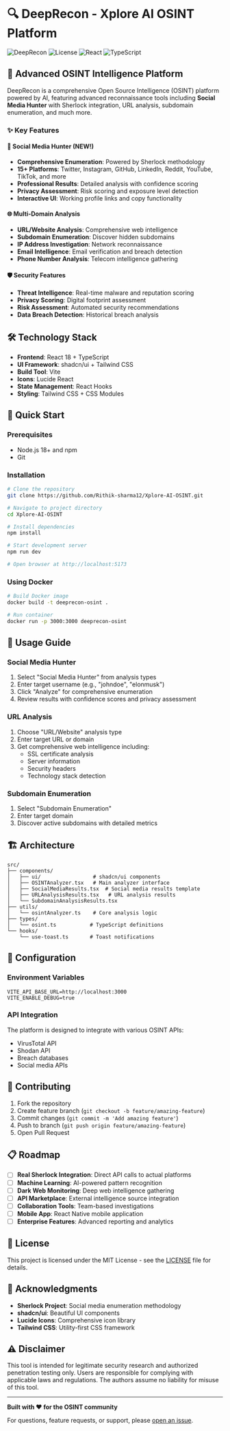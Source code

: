 # 🔍 DeepRecon - Xplore AI OSINT Platform

![DeepRecon](https://img.shields.io/badge/DeepRecon-OSINT%20Platform-blue?style=for-the-badge&logo=search)
![License](https://img.shields.io/badge/License-MIT-green?style=for-the-badge)
![React](https://img.shields.io/badge/React-18-blue?style=for-the-badge&logo=react)
![TypeScript](https://img.shields.io/badge/TypeScript-5-blue?style=for-the-badge&logo=typescript)

## 🚀 **Advanced OSINT Intelligence Platform**

DeepRecon is a comprehensive Open Source Intelligence (OSINT) platform powered by AI, featuring advanced reconnaissance tools including **Social Media Hunter** with Sherlock integration, URL analysis, subdomain enumeration, and much more.

### ✨ **Key Features**

#### 🎯 **Social Media Hunter (NEW!)**
- **Comprehensive Enumeration**: Powered by Sherlock methodology
- **15+ Platforms**: Twitter, Instagram, GitHub, LinkedIn, Reddit, YouTube, TikTok, and more
- **Professional Results**: Detailed analysis with confidence scoring
- **Privacy Assessment**: Risk scoring and exposure level detection
- **Interactive UI**: Working profile links and copy functionality

#### 🌐 **Multi-Domain Analysis**
- **URL/Website Analysis**: Comprehensive web intelligence
- **Subdomain Enumeration**: Discover hidden subdomains
- **IP Address Investigation**: Network reconnaissance
- **Email Intelligence**: Email verification and breach detection
- **Phone Number Analysis**: Telecom intelligence gathering

#### 🛡️ **Security Features**
- **Threat Intelligence**: Real-time malware and reputation scoring
- **Privacy Scoring**: Digital footprint assessment
- **Risk Assessment**: Automated security recommendations
- **Data Breach Detection**: Historical breach analysis

## 🛠️ **Technology Stack**

- **Frontend**: React 18 + TypeScript
- **UI Framework**: shadcn/ui + Tailwind CSS
- **Build Tool**: Vite
- **Icons**: Lucide React
- **State Management**: React Hooks
- **Styling**: Tailwind CSS + CSS Modules

## 🚀 **Quick Start**

### **Prerequisites**
- Node.js 18+ and npm
- Git

### **Installation**

```bash
# Clone the repository
git clone https://github.com/Rithik-sharma12/Xplore-AI-OSINT.git

# Navigate to project directory
cd Xplore-AI-OSINT

# Install dependencies
npm install

# Start development server
npm run dev

# Open browser at http://localhost:5173
```

### **Using Docker**

```bash
# Build Docker image
docker build -t deeprecon-osint .

# Run container
docker run -p 3000:3000 deeprecon-osint
```

## 📖 **Usage Guide**

### **Social Media Hunter**
1. Select "Social Media Hunter" from analysis types
2. Enter target username (e.g., "johndoe", "elonmusk")
3. Click "Analyze" for comprehensive enumeration
4. Review results with confidence scores and privacy assessment

### **URL Analysis**
1. Choose "URL/Website" analysis type
2. Enter target URL or domain
3. Get comprehensive web intelligence including:
   - SSL certificate analysis
   - Server information
   - Security headers
   - Technology stack detection

### **Subdomain Enumeration**
1. Select "Subdomain Enumeration"
2. Enter target domain
3. Discover active subdomains with detailed metrics

## 🏗️ **Architecture**

```
src/
├── components/
│   ├── ui/                 # shadcn/ui components
│   ├── OSINTAnalyzer.tsx   # Main analyzer interface
│   ├── SocialMediaResults.tsx  # Social media results template
│   ├── URLAnalysisResults.tsx   # URL analysis results
│   └── SubdomainAnalysisResults.tsx
├── utils/
│   └── osintAnalyzer.ts    # Core analysis logic
├── types/
│   └── osint.ts           # TypeScript definitions
└── hooks/
    └── use-toast.ts       # Toast notifications
```

## 🔧 **Configuration**

### **Environment Variables**
```env
VITE_API_BASE_URL=http://localhost:3000
VITE_ENABLE_DEBUG=true
```

### **API Integration**
The platform is designed to integrate with various OSINT APIs:
- VirusTotal API
- Shodan API
- Breach databases
- Social media APIs

## 🤝 **Contributing**

1. Fork the repository
2. Create feature branch (`git checkout -b feature/amazing-feature`)
3. Commit changes (`git commit -m 'Add amazing feature'`)
4. Push to branch (`git push origin feature/amazing-feature`)
5. Open Pull Request

## 📋 **Roadmap**

- [ ] **Real Sherlock Integration**: Direct API calls to actual platforms
- [ ] **Machine Learning**: AI-powered pattern recognition
- [ ] **Dark Web Monitoring**: Deep web intelligence gathering
- [ ] **API Marketplace**: External intelligence source integration
- [ ] **Collaboration Tools**: Team-based investigations
- [ ] **Mobile App**: React Native mobile application
- [ ] **Enterprise Features**: Advanced reporting and analytics

## 📄 **License**

This project is licensed under the MIT License - see the [LICENSE](LICENSE) file for details.

## 🙏 **Acknowledgments**

- **Sherlock Project**: Social media enumeration methodology
- **shadcn/ui**: Beautiful UI components
- **Lucide Icons**: Comprehensive icon library
- **Tailwind CSS**: Utility-first CSS framework

## ⚠️ **Disclaimer**

This tool is intended for legitimate security research and authorized penetration testing only. Users are responsible for complying with applicable laws and regulations. The authors assume no liability for misuse of this tool.

---

**Built with ❤️ for the OSINT community**

For questions, feature requests, or support, please [open an issue](https://github.com/Rithik-sharma12/Xplore-AI-OSINT/issues).
